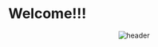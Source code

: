 # Welcome!!!

<p align="center">
  <img src="![image](https://github.com/ShadowInAbbys/SIA/assets/153761139/5e32f27b-2cf2-467e-9a27-a8639b13e1a4)" alt="header" />
</p>
